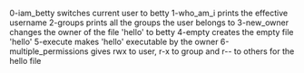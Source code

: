 0-iam_betty switches current user to betty
1-who_am_i prints the effective username
2-groups prints all the groups the user belongs to
3-new_owner changes the owner of the file 'hello' to betty
4-empty creates the empty file 'hello'
5-execute makes 'hello' executable by the owner
6-multiple_permissions gives rwx to user, r-x to group and r-- to others for the hello file 
